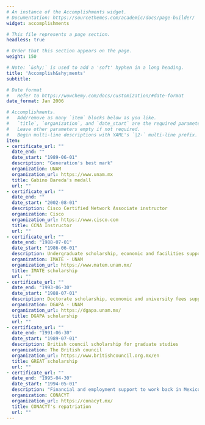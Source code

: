 ```yaml
---
# An instance of the Accomplishments widget.
# Documentation: https://sourcethemes.com/academic/docs/page-builder/
widget: accomplishments

# This file represents a page section.
headless: true

# Order that this section appears on the page.
weight: 150

# Note: `&shy;` is used to add a 'soft' hyphen in a long heading.
title: 'Accomplish&shy;ments'
subtitle:

# Date format
#   Refer to https://wowchemy.com/docs/customization/#date-format
date_format: Jan 2006

# Accomplishments.
#   Add/remove as many `item` blocks below as you like.
#   `title`, `organization`, and `date_start` are the required parameters.
#   Leave other parameters empty if not required.
#   Begin multi-line descriptions with YAML's `|2-` multi-line prefix.
item:
- certificate_url: ""
  date_end: ""
  date_start: "1989-06-01"
  description: "Generation's best mark"
  organization: UNAM
  organization_url: https://www.unam.mx
  title: Gabino Bareda's medall
  url: ""
- certificate_url: ""
  date_end: ""
  date_start: "2002-08-01"
  description: Cisco Certified Network Associate instructor
  organization: Cisco
  organization_url: https://www.cisco.com
  title: CCNA Instructor
  url: ""
- certificate_url: ""
  date_end: "1988-07-01"
  date_start: "1986-06-01"
  description: Undergraduate scholarship, economic and facilities support
  organization: IMATE - UNAM
  organization_url: https://www.matem.unam.mx/
  title: IMATE scholarship
  url: ""
- certificate_url: ""
  date_end: "1993-06-30"
  date_start: "1988-07-01"
  description: Doctorate scholarship, economic and university fees support
  organization: DGAPA - UNAM
  organization_url: https://dgapa.unam.mx/
  title: DGAPA scholarship
  url: ""
- certificate_url: ""
  date_end: "1991-06-30"
  date_start: "1989-07-01"
  description: British council scholarship for graduate studies
  organization: The British council
  organization_url: https://www.britishcouncil.org.mx/en
  title: GREAT scholarship
  url: ""
- certificate_url: ""
  date_end: "1995-04-30"
  date_start: "1994-05-01"
  description: "Financial and employment support to work back in Mexico"
  organization: CONACYT
  organization_url: https://conacyt.mx/
  title: CONACYT's repatriation
  url: ""
---
```


